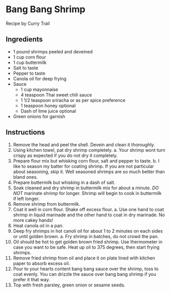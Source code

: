 # Bang Bang Shrimp 

Recipe by Curry Trail

## Ingredients 

- 1 pound shrimps peeled and deveined
- 1 cup corn flour
- 1 cup buttermilk
- Salt to taste
- Pepper to taste
- Canola oil for deep frying
- Sauce 
    * 1 cup mayonnaise
    * 4 teaspoon Thai sweet chili sauce
    * 1 1/2 teaspoon sriracha or as per spice preference
    * 1 teaspoon honey optional
    * Dash of lime juice optional
- Green onions for garnish

## Instructions 

1. Remove the head and peel the shell. Devein and clean it thoroughly.
2. Using kitchen towel, pat dry shrimp completely.
    a. Your shrimp wont turn crispy as expected if you do not dry it completely.
3. Prepare flour mix but whisking corn flour, salt and pepper to taste.
    b. I like to season my batter for coating shrimp. If you are not particular about seasoning, skip it. Well seasoned shrimps are so much better than bland ones.
4. Prepare buttermilk but whisking in a dash of salt.
5. Soak cleaned and dry shrimp in buttermilk mix for about a minute. *DO NOT* marinate shrimp for longer. Shrimp will begin to cook in buttermilk if left longer.
6. Remove shrimp from buttermilk.
7. Coat it well in corn flour. Shake off excess flour.
    a. Use one hand to coat shrimp in liquid marinade and the other hand to coat in dry marinade. No more cakey hands!
8. Heat canola oil in a pan.
9. Deep fry shrimps in hot canoli oil for about 1 to 2 minutes on each sides or until golden brown.
    a. Fry shrimp in batches, do not crowd the pan.
10. Oil should be hot to get golden brown fried shrimp. Use thermometer in case you want to be safe. Heat up oil to 375 degrees, then start frying shrimps.
11. Remove fried shrimp from oil and place it on plate lined with kitchen paper to absorb excess oil.
12. Pour to your hearts content bang bang sauce over the shrimp, toss to coat evenly. You can drizzle the sauce over bang bang shrimp if you prefer it that way.
13. Top with fresh parsley, green onion or sesame seeds.


